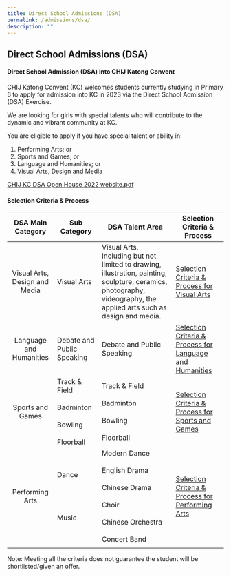 ```yaml
---
title: Direct School Admissions (DSA)
permalink: /admissions/dsa/
description: ""
---
```

## Direct School Admissions (DSA)

#### Direct School Admission (DSA) into CHIJ Katong Convent

CHIJ Katong Convent (KC) welcomes students currently studying in Primary 6 to apply for admission into KC in 2023 via the Direct School Admission (DSA) Exercise.

We are looking for girls with special talents who will contribute to the dynamic and vibrant community at KC.

You are eligible to apply if you have special talent or ability in:

1.  Performing Arts; or
2.  Sports and Games; or
3.  Language and Humanities; or
4.  Visual Arts, Design and Media

[CHIJ KC DSA Open House 2022 website.pdf](/files/CHIJ%20KC%20DSA%20Open%20House%202022%20website.pdf)

#### Selection Criteria & Process

| **DSA Main Category** | **Sub Category** | **DSA Talent Area** | **Selection Criteria & Process** |
|:---:|---|---|---|
| Visual Arts, Design and Media | Visual Arts | Visual Arts.<br>Including but not limited to drawing, illustration, painting, sculpture, ceramics, photography, videography, the applied arts such as design and media. | [Selection Criteria & Process for Visual Arts](/files/Direct%20School%20Admission%202022%20_%20criteria%20%20process%20VA.pdf) |
| Language and Humanities | Debate and Public Speaking | Debate and Public Speaking | [Selection Criteria & Process for Language and Humanities](/files/Direct%20School%20Admission%202022%20_%20criteria%20%20process%20Lang.pdf) |
| Sports and Games | Track & Field  <br><br>Badminton  <br><br>Bowling  <br><br>Floorball | Track & Field  <br><br>Badminton  <br><br>Bowling  <br><br>Floorball | [Selection Criteria & Process for Sports and Games](/files/Direct%20School%20Admission%202022%20_%20criteria%20%20process%20Sports.pdf) |
| Performing Arts | Dance  <br><br><br><br><br>Music | Modern Dance  <br><br>English Drama  <br><br>Chinese Drama  <br><br>Choir  <br><br>Chinese Orchestra   <br><br>Concert Band | [Selection Criteria & Process for Performing Arts](/files/Direct%20School%20Admission%202022%20_%20criteria%20%20process%20PA.pdf) |
|  |  |  |  |

Note: Meeting all the criteria does not guarantee the student will be shortlisted/given an offer.